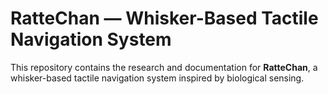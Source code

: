 # RatteChan — Whisker-Based Tactile Navigation System

This repository contains the research and documentation for **RatteChan**, a whisker-based tactile navigation system inspired by biological sensing. 
